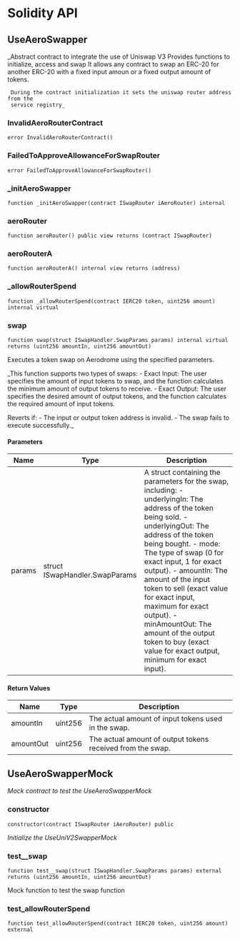 # Solidity API

## UseAeroSwapper

_Abstract contract to integrate the use of Uniswap V3
     Provides functions to initialize, access and swap
     It allows any contract to swap an ERC-20 for another ERC-20 with a fixed
     input amoun  or a fixed output amount of tokens.

     During the contract initialization it sets the uniswap router address from the
     service registry_

### InvalidAeroRouterContract

```solidity
error InvalidAeroRouterContract()
```

### FailedToApproveAllowanceForSwapRouter

```solidity
error FailedToApproveAllowanceForSwapRouter()
```

### _initAeroSwapper

```solidity
function _initAeroSwapper(contract ISwapRouter iAeroRouter) internal
```

### aeroRouter

```solidity
function aeroRouter() public view returns (contract ISwapRouter)
```

### aeroRouterA

```solidity
function aeroRouterA() internal view returns (address)
```

### _allowRouterSpend

```solidity
function _allowRouterSpend(contract IERC20 token, uint256 amount) internal virtual
```

### swap

```solidity
function swap(struct ISwapHandler.SwapParams params) internal virtual returns (uint256 amountIn, uint256 amountOut)
```

Executes a token swap on Aerodrome using the specified parameters.

_This function supports two types of swaps:
     - Exact Input: The user specifies the amount of input tokens to swap, and the function calculates
       the minimum amount of output tokens to receive.
     - Exact Output: The user specifies the desired amount of output tokens, and the function calculates
       the required amount of input tokens.

Reverts if:
     - The input or output token address is invalid.
     - The swap fails to execute successfully._

#### Parameters

| Name | Type | Description |
| ---- | ---- | ----------- |
| params | struct ISwapHandler.SwapParams | A struct containing the parameters for the swap, including:        - underlyingIn: The address of the token being sold.        - underlyingOut: The address of the token being bought.        - mode: The type of swap (0 for exact input, 1 for exact output).        - amountIn: The amount of the input token to sell (exact value for exact input, maximum for exact output).        - minAmountOut: The amount of the output token to buy (exact value for exact output, minimum for exact input). |

#### Return Values

| Name | Type | Description |
| ---- | ---- | ----------- |
| amountIn | uint256 | The actual amount of input tokens used in the swap. |
| amountOut | uint256 | The actual amount of output tokens received from the swap. |

## UseAeroSwapperMock

_Mock contract to test the UseAeroSwapperMock_

### constructor

```solidity
constructor(contract ISwapRouter iAeroRouter) public
```

_Initialize the UseUniV2SwapperMock_

### test__swap

```solidity
function test__swap(struct ISwapHandler.SwapParams params) external returns (uint256 amountIn, uint256 amountOut)
```

Mock function to test the swap function

### test_allowRouterSpend

```solidity
function test_allowRouterSpend(contract IERC20 token, uint256 amount) external
```

